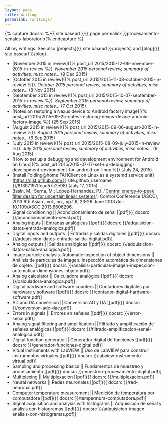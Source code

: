 ```yaml
---
layout: page
title: Writings
permalink: /writings/
---
```


{% capture docsrc %}{{ site.baseurl }}{{ page.permalink }}procesamiento-senales-laboratorio{% endcapture %}

All my writings. See also [projects]({{ site.baseurl }}/projects) and
[blog]({{ site.baseurl }}/blog).

- [November 2015 in review]({% post_url 2015/2015-12-09-november-2015-in-review %}). *November 2015 personal review, summary of activities, misc notes...* (9 Dec 2015)
- [October 2015 in review]({% post_url 2015/2015-11-08-october-2015-in-review %}). *October 2015 personal review, summary of activities, misc notes...* (8 Nov 2015)
- [September 2015 in review]({% post_url 2015/2015-10-07-september-2015-in-review %}). *September 2015 personal review, summary of activities, misc notes...* (7 Oct 2015)
- [Notes on restoring a Nexus device to Android factory image]({% post_url 2015/2015-09-25-notes-restoring-nexus-device-android-factory-image %}) (25 Sep 2015)
- [August 2015 in review]({% post_url 2015/2015-09-06-august-2015-in-review %}). *August 2015 personal review, summary of activities, misc notes...* (6 Sep 2015)
- [July 2015 in review]({% post_url 2015/2015-08-09-july-2015-in-review %}). *July 2015 personal review, summary of activities, misc notes...* (9 Aug 2015)
- [How to set up a debugging and development environment for Android on Linux]({% post_url 2015/2015-07-17-set-up-debugging-development-environment-for-android-on-linux %}) (July 24, 2015).
- [Install Folding@home FAHClient on Linux as a systemd service unit](https://gist.github.com/{{ site.github_username }}/81397197ffead57c2e98) (July 17, 2015).
- Basin, M.; Serna, M.; Lopez-Hernandez, P.I.,"[Central energy-to-peak filter design for uncertain linear systems](http://ieeexplore.ieee.org/stamp/stamp.jsp?tp=&arnumber=6606296&isnumber=6605987 "Central energy-to-peak filter design for uncertain linear systems")", Control Conference (ASCC), 2013 9th Asian , vol., no., pp.1,6, 23-26 June 2013 doi: 10.1109/ASCC.2013.6606296.
- Signal conditioning \|\| Acondicionamiento de señal [[pdf]({{ docsrc }}/acondicionamiento-senal.pdf)]
- Analog inputs \|\| Entradas analógicas [[pdf]({{ docsrc }}/adquisicion-datos-entrada-analogica.pdf)]
- Digital inputs and outputs \|\| Entradas y salidas digitales [[pdf]({{ docsrc }}/adquisicion-datos-entrada-salida-digital.pdf)]
- Analog outputs \|\| Salidas analógicas [[pdf]({{ docsrc }}/adquisicion-datos-salida-analogica.pdf)]
- Image particle analysis. Automatic inspection of object dimensions \|\| Análisis de partículas de imagen. Inspección automática de dimensiones de objeto. [[pdf]({{ docsrc }}/analisis-particulas-imagen-inspeccion-automatica-dimensiones-objeto.pdf)]
- Analog calculator \|\| Calculadora analógica [[pdf]({{ docsrc }}/calculadora-analogica.pdf)]
- Digital hardware and software counters \|\| Contadores digitales por hardware y software [[pdf]({{ docsrc }}/contador-digital-hardware-software.pdf)]
- AD and DA conversion \|\| Conversión AD y DA [[pdf]({{ docsrc }}/conversion-adc-dac.pdf)]
- Errors in signals \|\| Errores en señales [[pdf]({{ docsrc }}/error-senal.pdf)]
- Analog signal filtering and amplification \|\| Filtrado y amplificación de señales analógicas [[pdf]({{ docsrc }}/filtrado-amplificacion-senal-analogica.pdf)]
- Digital function generator \|\| Generador digital de funciones [[pdf]({{ docsrc }}/generador-funciones-digital.pdf)]
- Vitual instruments with LabVIEW \|\| Uso de LabVIEW para construir instrumentos virtuales [[pdf]({{ docsrc }}/labview-instrumento-virtual.pdf)]
- Sampling and processing basics \|\| Fundamentos de muestreo y procesamiento [[pdf]({{ docsrc }}/muestreo-procesamiento-digital.pdf)]
- Multiplexing \|\| Multiplexación [[pdf]({{ docsrc }}/multiplexacion.pdf)]
- Neural networks \|\| Redes neuronales [[pdf]({{ docsrc }}/red-neuronal.pdf)]
- Computer temperature measurement \|\| Medición de temperatura por computadora [[pdf]({{ docsrc }}/temperatura-computadora.pdf)]
- Signal acquisition and analysis with histograms \|\| Adquisición de señal y análisis con histogramas [[pdf]({{ docsrc }}/adquisicion-imagen-analisis-con-histogramas.pdf)]
